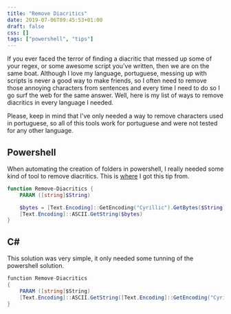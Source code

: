 ```yaml
---
title: "Remove Diacritics"
date: 2019-07-06T09:45:53+01:00
draft: false
css: []
tags: ["powershell", "tips"]
---
```


If you ever faced the terror of finding a diacritic that messed up some of your
regex, or some awesome script you've written, then we are on the same boat.
Although I love my language, portuguese, messing up with scripts is never a good
way to make friends, so I often need to remove those annoying characters from
sentences and every time I need to do so I go surf the web for the same answer.
Well, here is my list of ways to remove diacritics in every language I needed.

Please, keep in mind that I've only needed a way to remove characters used in
portuguese, so all of this tools work for portuguese and were not tested for any
other language.

Powershell
----------

When automating the creation of folders in powershell, I really needed some kind
of tool to remove diacritics. This is
[where](https://lazywinadmin.com/2015/05/powershell-remove-diacritics-accents.html)
I got this tip from.

```powershell
function Remove-Diacritics {
    PARAM ([string]$String)

    $bytes = [Text.Encoding]::GetEncoding("Cyrillic").GetBytes($String)
    [Text.Encoding]::ASCII.GetString($bytes)
}
```

C#
--

This solution was very simple, it only needed some tunning of the powershell
solution.

```csharp
function Remove-Diacritics
{
    PARAM ([string]$String)
    [Text.Encoding]::ASCII.GetString([Text.Encoding]::GetEncoding("Cyrillic").GetBytes($String))
}
```
